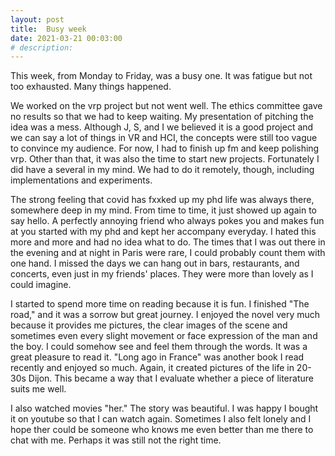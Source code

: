 ```yaml
---
layout: post
title:  Busy week 
date: 2021-03-21 00:03:00
# description: 
---
```


This week, from Monday to Friday, was a busy one. It was fatigue but not too exhausted. Many things happened.

We worked on the vrp project but not went well. The ethics committee gave no results so that we had to keep waiting. My presentation of pitching the idea was a mess. Although J, S, and I we believed it is a good project and we can say a lot of things in VR and HCI, the concepts were still too vague to convince my audience. For now, I had to finish up fm and keep polishing vrp. Other than that, it was also the time to start new projects. Fortunately I did have a several in my mind. We had to do it remotely, though, including implementations and experiments.

The strong feeling that covid has fxxked up my phd life was always there, somewhere deep in my mind. From time to time, it just showed up again to say hello. A perfectly annoying friend who always pokes you and makes fun at you started with my phd and kept her accompany everyday. I hated this more and more and had no idea what to do. The times that I was out there in the evening and at night in Paris were rare, I could probably count them with one hand. I missed the days we can hang out in bars, restaurants, and concerts, even just in my friends' places. They were more than lovely as I could imagine.

I started to spend more time on reading because it is fun. I finished "The road," and it was a sorrow but great journey. I enjoyed the novel very much because it provides me pictures, the clear images of the scene and sometimes even every slight movement or face expression of the man and the boy. I could somehow see and feel them through the words. It was a great pleasure to read it. "Long ago in France" was another book I read recently and enjoyed so much. Again, it created pictures of the life in 20-30s Dijon. This became a way that I evaluate whether a piece of literature suits me well.

I also watched movies "her." The story was beautiful. I was happy I bought it on youtube so that I can watch again. Sometimes I also felt lonely and I hope ther could be someone who knows me even better than me there to chat with me. Perhaps it was still not the right time.
